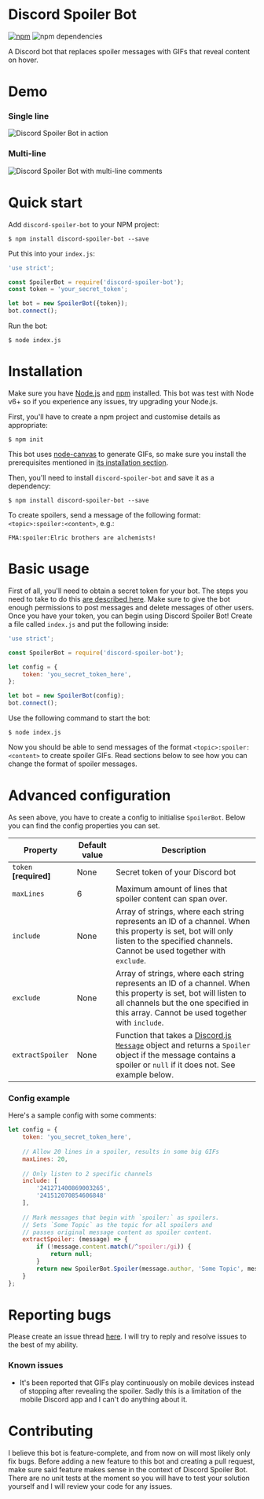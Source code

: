 # Discord Spoiler Bot

[![npm](https://img.shields.io/npm/dt/discord-spoiler-bot.svg)](https://www.npmjs.com/package/discord-spoiler-bot)
![npm dependencies](https://david-dm.org/TimboKZ/discord-spoiler-bot.svg)

A Discord bot that replaces spoiler messages with GIFs that reveal content on hover.

# Demo

### Single line

![Discord Spoiler Bot in action](https://foxypanda-ghost.s3.amazonaws.com/2017/Feb/Spoiler_Bot_One_Line-1487990846207.gif)

### Multi-line

![Discord Spoiler Bot with multi-line comments](https://foxypanda-ghost.s3.amazonaws.com/2017/Feb/Spoiler_Bot_Multiple_Lines-1487991244852.gif)

# Quick start

Add `discord-spoiler-bot` to your NPM project:

```shell
$ npm install discord-spoiler-bot --save
```

Put this into your `index.js`:

```javascript
'use strict';

const SpoilerBot = require('discord-spoiler-bot');
const token = 'your_secret_token';

let bot = new SpoilerBot({token});
bot.connect();
```

Run the bot:

```shell
$ node index.js
```

# Installation

Make sure you have [Node.js](https://nodejs.org/en/) and [npm](https://www.npmjs.com/) installed. This bot was test with Node v6+ so if you experience any issues, try upgrading your Node.js.

First, you'll have to create a npm project and customise details as appropriate:

```shell
$ npm init
```

This bot uses [node-canvas](https://github.com/Automattic/node-canvas) to generate GIFs, so make sure you install the prerequisites mentioned in [its installation section](https://github.com/Automattic/node-canvas#installation).

Then, you'll need to install `discord-spoiler-bot` and save it as a dependency:

```shell
$ npm install discord-spoiler-bot --save
```

To create spoilers, send a message of the following format: `<topic>:spoiler:<content>`, e.g.:

```
FMA:spoiler:Elric brothers are alchemists!
```

# Basic usage

First of all, you'll need to obtain a secret token for your bot. The steps you need to take to do this [are described here](https://github.com/reactiflux/discord-irc/wiki/Creating-a-discord-bot-&-getting-a-token). Make sure to give the bot enough permissions to post messages and delete messages of other users. Once you have your token, you can begin using Discord Spoiler Bot! Create a file called `index.js` and put the following inside:

```javascript
'use strict';

const SpoilerBot = require('discord-spoiler-bot');

let config = {
    token: 'you_secret_token_here',
};

let bot = new SpoilerBot(config);
bot.connect();
```

Use the following command to start the bot:

```shell
$ node index.js
```

Now you should be able to send messages of the format `<topic>:spoiler:<content>` to create spoiler GIFs. Read sections below to see how you can change the format of spoiler messages.

# Advanced configuration

As seen above, you have to create a config to initialise `SpoilerBot`. Below you can find the config properties you can set.

| Property               | Default value | Description                                                                                                                                                                                                                |
|------------------------|---------------|----------------------------------------------------------------------------------------------------------------------------------------------------------------------------------------------------------------------------|
| `token` **[required]** | None          | Secret token of your Discord bot                                                                                                                                                                                           |
| `maxLines`             | 6             | Maximum amount of lines that spoiler content can span over.                                                                                                                                                                |
| `include`              | None          | Array of strings, where each string represents an ID of a channel. When this property is set, bot will only listen to the specified channels. Cannot be used together with `exclude`.                                      |
| `exclude`              | None          | Array of strings, where each string represents an ID of a channel. When this property is set, bot will listen to all channels but the one specified in this array. Cannot be used together with `include`.                 |
| `extractSpoiler`       | None          | Function that takes a [Discord.js `Message`](https://discord.js.org/#/docs/main/stable/class/Message) object and returns a `Spoiler` object if the message contains a spoiler or `null` if it does not. See example below. |

### Config example

Here's a sample config with some comments:

```javascript
let config = {
    token: 'you_secret_token_here',
    
    // Allow 20 lines in a spoiler, results in some big GIFs
    maxLines: 20,
    
    // Only listen to 2 specific channels
    include: [
        '241271400869003265',
        '241512070854606848'
    ],
    
    // Mark messages that begin with `spoiler:` as spoilers.
    // Sets `Some Topic` as the topic for all spoilers and
    // passes original message content as spoiler content.
    extractSpoiler: (message) => {
        if (!message.content.match(/^spoiler:/gi)) {
            return null;
        }
        return new SpoilerBot.Spoiler(message.author, 'Some Topic', message.content);
    }
};
```

# Reporting bugs

Please create an issue thread [here](https://github.com/TimboKZ/discord-spoiler-bot/issues). I will try to reply and resolve issues to the best of my ability.

### Known issues

* It's been reported that GIFs play continuously on mobile devices instead of stopping after revealing the spoiler. Sadly this is a limitation of the mobile Discord app and I can't do anything about it.

# Contributing

I believe this bot is feature-complete, and from now on will most likely only fix bugs. Before adding a new feature to this bot and creating a pull request, make sure said feature makes sense in the context of Discord Spoiler Bot. There are no unit tests at the moment so you will have to test your solution yourself and I will review your code for any issues.